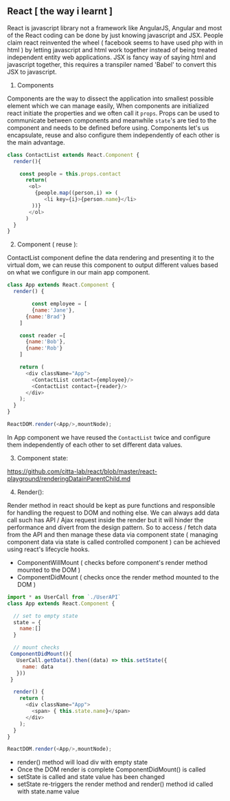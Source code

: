 React [ the way i learnt ]
--------------------------

React is javascript library not a framework like AngularJS, Angular and most of the React coding can be done by just knowing javascript and JSX. People claim react reinvented the wheel ( facebook seems to have used php with in html ) by letting javascript and html work together instead of being treated independent entity web applications. JSX is fancy way of saying html and javascript together, this requires a transpiler named 'Babel' to convert this JSX to javascript.

1. Components

Components are the way to dissect the application into smallest possible element which we can manage easily, When components are initialized react initiate the properties and we often call it `props`. Props can be used to communicate between components and meanwhile `state`'s are tied to the component and needs to be defined before using. Components let's us encapsulate, reuse and also configure them independently of each other is the main advantage.

```javascript
class ContactList extends React.Component {
  render(){

  	const people = this.props.contact
      return(
       <ol>
       	 {people.map((person,i) => (
        	<li key={i}>{person.name}</li>
        ))}
       </ol>
      )
  }
}
```

2. Component ( reuse ):

ContactList component define the data rendering and presenting it to the virtual dom, we can reuse this component to output different values based on what we configure in our main app component.

```javascript
class App extends React.Component {
  render() {

		const employee = [
    	{name:'Jane'},
      {name:'Brad'}
    ]

    const reader =[
      {name:'Bob'},
      {name:'Rob'}
    ]

    return (
      <div className="App">
        <ContactList contact={employee}/>
        <ContactList contact={reader}/>
      </div>
    );
  }
}

ReactDOM.render(<App/>,mountNode);
```
In App component we have reused the `ContactList` twice and configure them independently of each other to set different data values.

3. Component state:

https://github.com/citta-lab/react/blob/master/react-playground/renderingDatainParentChild.md

4. Render():

Render method in react should be kept as pure functions and responsible for handling the request to DOM and nothing else. We can always add data call such has API / Ajax request inside the render but it will hinder the performance and divert from the design pattern. So to access / fetch data from the API and then manage these data via component state ( managing component data via state is called controlled component ) can be achieved using react's lifecycle hooks.
* ComponentWillMount ( checks before component's render method mounted to the DOM )
* ComponentDidMount ( checks once the render method mounted to the DOM )

```javascript
import * as UserCall from `./UserAPI`
class App extends React.Component {

  // set to empty state
  state = {
    name:[]
  }

  // mount checks
 ComponentDidMount(){
   UserCall.getData().then((data) => this.setState({
     name: data
   }))
 }

  render() {
    return (
      <div className="App">
        <span> { this.state.name}</span>
      </div>
    );
  }
}

ReactDOM.render(<App/>,mountNode);
```
* render() method will load div with empty state
* Once the DOM render is complete ComponentDidMount() is called
* setState is called and state value has been changed
* setState re-triggers the render method and render() method id called with state.name value
